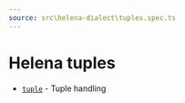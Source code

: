 ```yaml
---
source: src\helena-dialect\tuples.spec.ts
---
```

# Helena tuples

- [`tuple`](../../pages/helena-dialect/commands/tuple.md) - Tuple handling


